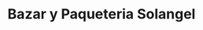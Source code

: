 ---
title: "Bazar y Paqueteria Solangel"
url: /la-cisterna/bazar-y-paqueteria-solangel/
shop: comodidad
---
